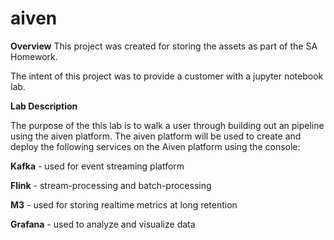 # aiven
**Overview**
This project was created for storing the assets as part of the SA Homework.  

The intent of this project was to provide a customer with a jupyter notebook lab.   

**Lab Description**


The purpose of the this lab is to walk a user through building out an pipeline using the aiven platform.
The aiven platform will be used to create and deploy the following services on the Aiven platform using the console:

**Kafka** - used for event streaming platform

**Flink** - stream-processing and batch-processing

**M3** - used for storing realtime metrics at long retention

**Grafana** - used to analyze and visualize data
